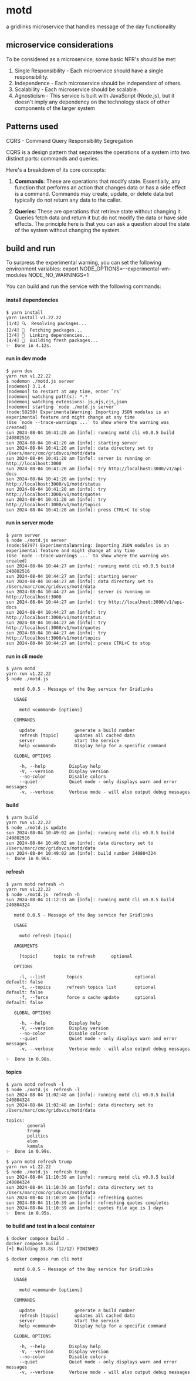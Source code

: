 # motd
a gridlinks microservice that handles message of the day functionality

## microservice considerations

To be considered as a microservice, some basic NFR's should be met:

1. Single Responsibility -  Each microervice should have a single responsibility.
2. Independence - Each microservice should be independant of others.
3. Scalability - Each microservice should be scalable.
4. Agnosticism - This service is built with JavaScript (Node.js), but it doesn't imply
any dependency on the technology stack of other components of the larger system

## Patterns used

CQRS - Command Query Responsibility Segregation

CQRS is a design pattern that separates the operations of a system into two distinct parts:
commands and queries.

Here's a breakdown of its core concepts:

1. **Commands**: These are operations that modify state. Essentially, any function that performs an action that changes data or has a side effect is a command.
Commands may create, update, or delete data but typically do not return any data to the caller.

2. **Queries**: These are operations that retrieve state without changing it. Queries fetch data and return it but do not modify the data or have side effects.
The principle here is that you can ask a question about the state of the system without changing the system.

## build and run

To surpress the experimental warning, you can set the following environment variables:
export NODE_OPTIONS=--experimental-vm-modules NODE_NO_WARNINGS=1

You can build and run the service with the following commands:

#### install dependencies
```
$ yarn install
yarn install v1.22.22
[1/4] 🔍  Resolving packages...
[2/4] 🚚  Fetching packages...
[3/4] 🔗  Linking dependencies...
[4/4] 🔨  Building fresh packages...
✨  Done in 4.12s.
```

#### run in dev mode
```
$ yarn dev
yarn run v1.22.22
$ nodemon ./motd.js server
[nodemon] 3.1.4
[nodemon] to restart at any time, enter `rs`
[nodemon] watching path(s): *.*
[nodemon] watching extensions: js,mjs,cjs,json
[nodemon] starting `node ./motd.js server`
(node:58258) ExperimentalWarning: Importing JSON modules is an experimental feature and might change at any time
(Use `node --trace-warnings ...` to show where the warning was created)
sun 2024-08-04 10:41:20 am [info]: running motd cli v0.0.5 build 240802516
sun 2024-08-04 10:41:20 am [info]: starting server
sun 2024-08-04 10:41:20 am [info]: data directory set to /Users/marc/cmc/gridsvcs/motd/data
sun 2024-08-04 10:41:20 am [info]: server is running on http://localhost:3000
sun 2024-08-04 10:41:20 am [info]: try http://localhost:3000/v1/api-docs
sun 2024-08-04 10:41:20 am [info]: try http://localhost:3000/v1/motd/status
sun 2024-08-04 10:41:20 am [info]: try http://localhost:3000/v1/motd/quotes
sun 2024-08-04 10:41:20 am [info]: try http://localhost:3000/v1/motd/topics
sun 2024-08-04 10:41:20 am [info]: press CTRL+C to stop
```

#### run in server mode
```
$ yarn server
$ node ./motd.js server
(node:58797) ExperimentalWarning: Importing JSON modules is an experimental feature and might change at any time
(Use `node --trace-warnings ...` to show where the warning was created)
sun 2024-08-04 10:44:27 am [info]: running motd cli v0.0.5 build 240802516
sun 2024-08-04 10:44:27 am [info]: starting server
sun 2024-08-04 10:44:27 am [info]: data directory set to /Users/marc/cmc/gridsvcs/motd/data
sun 2024-08-04 10:44:27 am [info]: server is running on http://localhost:3000
sun 2024-08-04 10:44:27 am [info]: try http://localhost:3000/v1/api-docs
sun 2024-08-04 10:44:27 am [info]: try http://localhost:3000/v1/motd/status
sun 2024-08-04 10:44:27 am [info]: try http://localhost:3000/v1/motd/quotes
sun 2024-08-04 10:44:27 am [info]: try http://localhost:3000/v1/motd/topics
sun 2024-08-04 10:44:27 am [info]: press CTRL+C to stop
```

#### run in cli mode
```
$ yarn motd
yarn run v1.22.22
$ node ./motd.js

   motd 0.0.5 - Message of the Day service for Gridlinks

   USAGE

     motd <command> [options]

   COMMANDS

     update               generate a build number
     refresh [topic]      updates all cached data
     server               start the service
     help <command>       Display help for a specific command

   GLOBAL OPTIONS

     -h, --help         Display help
     -V, --version      Display version
     --no-color         Disable colors
     --quiet            Quiet mode - only displays warn and error messages
     -v, --verbose      Verbose mode - will also output debug messages
```

#### build
```
$ yarn build
yarn run v1.22.22
$ node ./motd.js update
sun 2024-08-04 10:49:02 am [info]: running motd cli v0.0.5 build 240802516
sun 2024-08-04 10:49:02 am [info]: data directory set to /Users/marc/cmc/gridsvcs/motd/data
sun 2024-08-04 10:49:02 am [info]: build number 240804324
✨  Done in 0.96s.
```

#### refresh
```
$ yarn motd refresh -h
yarn run v1.22.22
$ node ./motd.js  refresh -h
sun 2024-08-04 11:12:31 am [info]: running motd cli v0.0.5 build 240804324

   motd 0.0.5 - Message of the Day service for Gridlinks

   USAGE

     motd refresh [topic]

   ARGUMENTS

     [topic]      topic to refresh      optional

   OPTIONS

     -l, --list        topics                    optional      default: false
     -t, --topics      refresh topics list       optional      default: false
     -f, --force       force a cache update      optional      default: false

   GLOBAL OPTIONS

     -h, --help         Display help
     -V, --version      Display version
     --no-color         Disable colors
     --quiet            Quiet mode - only displays warn and error messages
     -v, --verbose      Verbose mode - will also output debug messages

✨  Done in 0.98s.

```

#### topics
```
$ yarn motd refresh -l
$ node ./motd.js  refresh -l
sun 2024-08-04 11:02:48 am [info]: running motd cli v0.0.5 build 240804324
sun 2024-08-04 11:02:48 am [info]: data directory set to /Users/marc/cmc/gridsvcs/motd/data

topics:
        general
        trump
        politics
        elon
        kamala
✨  Done in 0.99s.

$ yarn motd refresh trump
yarn run v1.22.22
$ node ./motd.js  refresh trump
sun 2024-08-04 11:10:39 am [info]: running motd cli v0.0.5 build 240804324
sun 2024-08-04 11:10:39 am [info]: data directory set to /Users/marc/cmc/gridsvcs/motd/data
sun 2024-08-04 11:10:39 am [info]: refreshing quotes
sun 2024-08-04 11:10:39 am [info]: refreshing quotes completes
sun 2024-08-04 11:10:39 am [info]: quotes file age is 1 days
✨  Done in 0.95s.

```

#### to build and test in a local container
```
$ docker compose build .
docker compose build
[+] Building 33.8s (12/12) FINISHED

$ docker compose run cli motd

   motd 0.0.5 - Message of the Day service for Gridlinks

   USAGE

     motd <command> [options]

   COMMANDS

     update               generate a build number
     refresh [topic]      updates all cached data
     server               start the service
     help <command>       Display help for a specific command

   GLOBAL OPTIONS

     -h, --help         Display help
     -V, --version      Display version
     --no-color         Disable colors
     --quiet            Quiet mode - only displays warn and error messages
     -v, --verbose      Verbose mode - will also output debug messages

